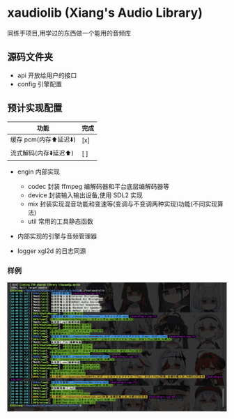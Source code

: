 # xaudiolib (Xiang's Audio Library)

同练手项目,用学过的东西做一个能用的音频库

## 源码文件夹

-   api
    开放给用户的接口
-   config
    引擎配置

## 预计实现配置

| 功能               | 完成  |
|------------------|-----|
| 缓存 pcm(内存⬆️延迟⬇️) | [x] |
| 流式解码(内存⬇️延迟⬆️)   | [ ] |

-   engin
    内部实现
    -   codec 封装 ffmpeg 编解码器和平台底层编解码器等
    -   device 封装输入输出设备,使用 SDL2 实现
    -   mix 封装实现混音功能和变速等(变调与不变调两种实现)功能(不同实现算法)
    -   util 常用的工具静态函数
-   内部实现的引擎与音频管理器

-   logger xgl2d 的日志同源

### 样例
![sample](sample.jpg)
